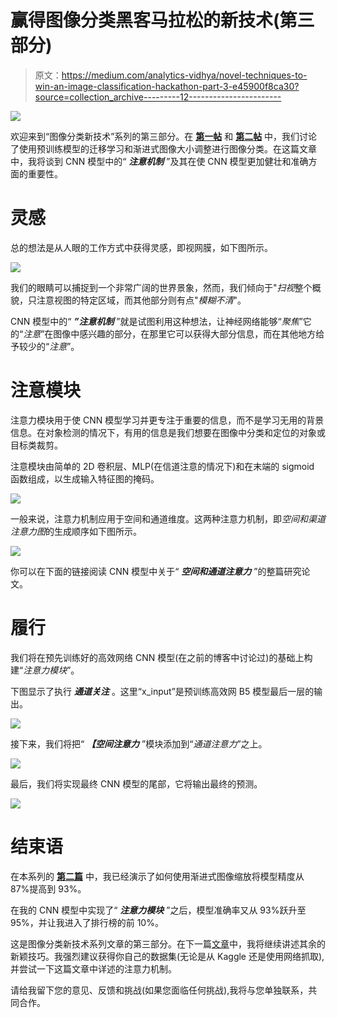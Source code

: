 # 赢得图像分类黑客马拉松的新技术(第三部分)

> 原文：<https://medium.com/analytics-vidhya/novel-techniques-to-win-an-image-classification-hackathon-part-3-e45900f8ca30?source=collection_archive---------12----------------------->

![](img/5a0a4493496477d005118d5a912977e7.png)

欢迎来到“图像分类新技术”系列的第三部分。在 [**第一帖**](/analytics-vidhya/novel-techniques-to-win-an-image-classification-hackathon-part-1-64929dd696b7) 和 [**第二帖**](/analytics-vidhya/novel-techniques-to-win-an-image-classification-hackathon-part-2-e33bf0ad5fe6) 中，我们讨论了使用预训练模型的迁移学习和渐进式图像大小调整进行图像分类。在这篇文章中，我将谈到 CNN 模型中的“ ***注意机制*** ”及其在使 CNN 模型更加健壮和准确方面的重要性。

# 灵感

总的想法是从人眼的工作方式中获得灵感，即视网膜，如下图所示。

![](img/ffdcd10a53b593fb82b0c3fe2c76a880.png)

我们的眼睛可以捕捉到一个非常广阔的世界景象，然而，我们倾向于"*扫视*整个概貌，只注意视图的特定区域，而其他部分则有点"*模糊不清*"。

CNN 模型中的“ ***”注意机制*** ”就是试图利用这种想法，让神经网络能够“*聚焦*”它的“*注意*”在图像中感兴趣的部分，在那里它可以获得大部分信息，而在其他地方给予较少的“*注意*”。

# 注意模块

注意力模块用于使 CNN 模型学习并更专注于重要的信息，而不是学习无用的背景信息。在对象检测的情况下，有用的信息是我们想要在图像中分类和定位的对象或目标类裁剪。

注意模块由简单的 2D 卷积层、MLP(在信道注意的情况下)和在末端的 sigmoid 函数组成，以生成输入特征图的掩码。

![](img/0a8f6050730358f2b045a773fdd2fa33.png)

一般来说，注意力机制应用于空间和通道维度。这两种注意力机制，即*空间和渠道注意力图*的生成顺序如下图所示。

![](img/cae3f5ea90111c755883d819e9c57862.png)

你可以在下面的链接阅读 CNN 模型中关于“ ***空间和通道注意力*** ”的整篇研究论文。

# 履行

我们将在预先训练好的高效网络 CNN 模型(在之前的博客中讨论过)的基础上构建“*注意力模块*”。

下图显示了执行 ***通道关注*** 。这里“x_input”是预训练高效网 B5 模型最后一层的输出。

![](img/608903b53f4cca3198ead10213428dfb.png)

接下来，我们将把“ ***【空间注意力*** ”模块添加到“*通道注意力*”之上。

![](img/bef51056a768194d16c6627feef761f0.png)

最后，我们将实现最终 CNN 模型的尾部，它将输出最终的预测。

![](img/ea92e9ce38402dce75797e147ea7c98f.png)

# 结束语

在本系列的 [**第二篇**](/analytics-vidhya/novel-techniques-to-win-an-image-classification-hackathon-part-2-e33bf0ad5fe6) 中，我已经演示了如何使用渐进式图像缩放将模型精度从 87%提高到 93%。

在我的 CNN 模型中实现了“ ***注意力模块*** ”之后，模型准确率又从 93%跃升至 95%，并让我进入了排行榜的前 10%。

这是图像分类新技术系列文章的第三部分。在下一篇[文章](https://tdtapas.medium.com/novel-techniques-to-win-an-image-classification-hackathon-part-4-844a14104043)中，我将继续讲述其余的新颖技巧。我强烈建议获得你自己的数据集(无论是从 Kaggle 还是使用网络抓取),并尝试一下这篇文章中详述的注意力机制。

请给我留下您的意见、反馈和挑战(如果您面临任何挑战),我将与您单独联系，共同合作。